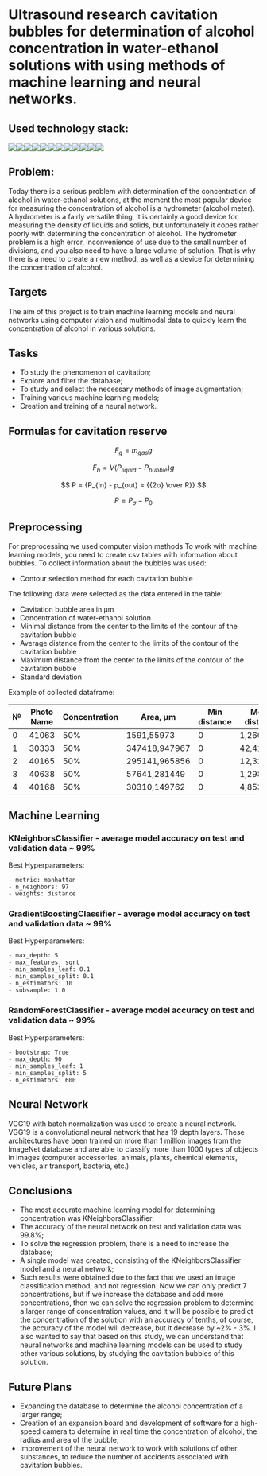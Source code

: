 # Ultrasound research cavitation bubbles for determination of alcohol concentration in water-ethanol solutions with using methods of machine learning and neural networks.

## Used technology stack:

<img src="https://img.shields.io/badge/PYTHON-black?style=for-the-badge&logo=python&logoColor=gold"/><img src="https://img.shields.io/badge/TENSORFLOW-black?style=for-the-badge&logo=TensorFLow&logoColor=orange"/><img src="https://img.shields.io/badge/PYTORCH-black?style=for-the-badge&logo=PyTorch&logoColor=orange"/><img src="https://img.shields.io/badge/OPENCV-black?style=for-the-badge&logo=OpenCV&logoColor=green"/><img src="https://img.shields.io/badge/SKLEARN-black?style=for-the-badge&logo=scikit-learn&logoColor=blue"/><img src="https://img.shields.io/badge/JUPYTER-black?style=for-the-badge&logo=jupyter&logoColor=orange"/><img src="https://img.shields.io/badge/LINUX-black?style=for-the-badge&logo=linux&logoColor=yellow"/><img src="https://img.shields.io/badge/GIT-black?style=for-the-badge&logo=git&logoColor=orange"/><img src="https://img.shields.io/badge/NUMPY-black?style=for-the-badge&logo=NumPy&logoColor=013243"/><img src="https://img.shields.io/badge/PANDAS-black?style=for-the-badge&logo=Pandas&logoColor=pink"/><img src="https://img.shields.io/badge/VSC-black?style=for-the-badge&logo=Visual Studio Code&logoColor=007ACC"/><img src="https://img.shields.io/badge/GITHUB-black?style=for-the-badge&logo=GitHub&logoColor=white"/>

## Problem:

Today there is a serious problem with determination of the concentration of alcohol in water-ethanol solutions, at the moment the most popular device for measuring the concentration of alcohol is a hydrometer (alcohol meter). A hydrometer is a fairly versatile thing, it is certainly a good device for measuring the density of liquids and solids, but unfortunately it copes rather poorly with determining the concentration of alcohol. The hydrometer problem is a high error, inconvenience of use due to the small number of divisions, and you also need to have a large volume of solution. That is why there is a need to create a new method, as well as a device for determining the concentration of alcohol.

## Targets

The aim of this project is to train machine learning models and neural networks using computer vision and multimodal data to quickly learn the concentration of alcohol in various solutions.

## Tasks

- To study the phenomenon of cavitation;
- Explore and filter the database;
- To study and select the necessary methods of image augmentation;
- Training various machine learning models;
- Creation and training of a neural network.

## Formulas for cavitation reserve

$$
F_g = {m_{gas}g}
$$

$$
F_b = {V(P_{liquid} - P_{bubble})g}
$$

$$
P = {P_{in} - p_{out} = {{2σ} \over R}}
$$

$$
P = {P_σ - P_0}
$$

## Preprocessing

For preprocessing we used computer vision methods
To work with machine learning models, you need to create csv tables with information about bubbles.
To collect information about the bubbles was used:

- Contour selection method for each cavitation bubble

The following data were selected as the data entered in the table:

- Cavitation bubble area in µm
- Concentration of water-ethanol solution
- Minimal distance from the center to the limits of the contour of the cavitation bubble
- Average distance from the center to the limits of the contour of the cavitation bubble
- Maximum distance from the center to the limits of the contour of the cavitation bubble
- Standard deviation

Example of collected dataframe:

| №   | Photo Name | Concentration | Area, µm      | Min distance | Mean distance | Max distance | Standart Deviation |
| --- | ---------- | ------------- | ------------- | ------------ | ------------- | ------------ | ------------------ |
| 0   | 41063      | 50%           | 1591,55973    | 0            | 1,2600        | 3            | 0,844038           |
| 1   | 30333      | 50%           | 347418,947967 | 0            | 42,416164     | 77           | 21,222681          |
| 2   | 40165      | 50%           | 295141,965856 | 0            | 12,321006     | 21           | 4,952039           |
| 3   | 40638      | 50%           | 57641,281449  | 0            | 1,298611      | 3            | 1,034676           |
| 4   | 40168      | 50%           | 30310,149762  | 0            | 4,853881      | 9            | 2,306754           |

## Maсhine Learning

### KNeighborsClassifier - average model accuracy on test and validation data ~ 99%

Best Hyperparameters:

```
- metric: manhattan
- n_neighbors: 97
- weights: distance
```

### GradientBoostingClassifier - average model accuracy on test and validation data ~ 99%

Best Hyperparameters:

```
- max_depth: 5
- max_features: sqrt
- min_samples_leaf: 0.1
- min_samples_split: 0.1
- n_estimators: 10
- subsample: 1.0
```

### RandomForestClassifier - average model accuracy on test and validation data ~ 99%

Best Hyperparameters:

```
- bootstrap: True
- max_depth: 90
- min_samples_leaf: 1
- min_samples_split: 5
- n_estimators: 600
```

## Neural Network

VGG19 with batch normalization was used to create a neural network. VGG19 is a convolutional neural network that has 19 depth layers. These architectures have been trained on more than 1 million images from the ImageNet database and are able to classify more than 1000 types of objects in images (computer accessories, animals, plants, chemical elements, vehicles, air transport, bacteria, etc.).

## Сonclusions

- The most accurate machine learning model for determining concentration was KNeighborsClassifier;
- The accuracy of the neural network on test and validation data was 99.8%;
- To solve the regression problem, there is a need to increase the database;
- A single model was created, consisting of the KNeighborsClassifier model and a neural network;
- Such results were obtained due to the fact that we used an image classification method, and not regression. Now we can only predict 7 concentrations, but if we increase the database and add more concentrations, then we can solve the regression problem to determine a larger range of concentration values, and it will be possible to predict the concentration of the solution with an accuracy of tenths, of course, the accuracy of the model will decrease, but it decrease by ~2% - 3%. I also wanted to say that based on this study, we can understand that neural networks and machine learning models can be used to study other various solutions, by studying the cavitation bubbles of this solution.

## Future Plans

- Expanding the database to determine the alcohol concentration of a larger range;
- Creation of an expansion board and development of software for a high-speed camera to determine in real time the concentration of alcohol, the radius and area of the bubble;
- Improvement of the neural network to work with solutions of other substances, to reduce the number of accidents associated with cavitation bubbles.
